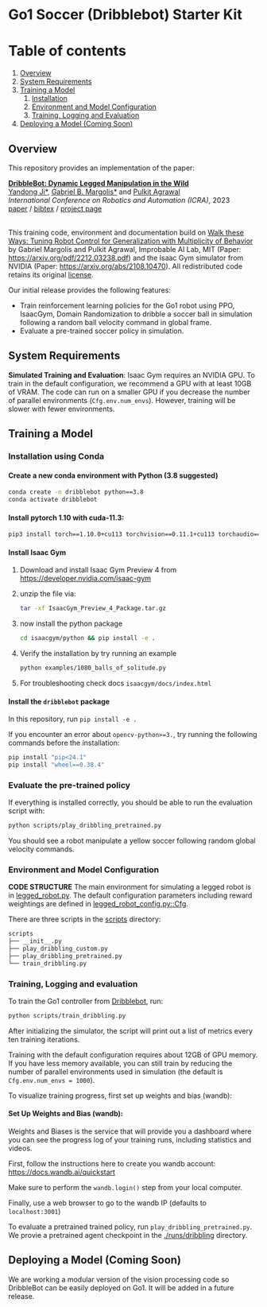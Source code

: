 # Go1 Soccer (Dribblebot) Starter Kit

# Table of contents
1. [Overview](#overview)
2. [System Requirements](#requirements)
3. [Training a Model](#simulation)
    1. [Installation](#installation)
    2. [Environment and Model Configuration](#configuration)
    3. [Training, Logging and Evaluation](#training)
4. [Deploying a Model (Coming Soon)](#realworld)

## Overview <a name="overview"></a>

This repository provides an implementation of the paper:


<td style="padding:20px;width:75%;vertical-align:middle">
      <a href="https://gmargo11.github.io/dribblebot/" target="_blank">
      <b> DribbleBot: Dynamic Legged Manipulation in the Wild </b>
      </a>
      <br>
      <a href="https://yandongji.github.io/" target="_blank">Yandong Ji*</a>, <a href="https://gmargo11.github.io/" target="_blank">Gabriel B. Margolis*</a> and <a href="https://people.csail.mit.edu/pulkitag" target="_blank">Pulkit Agrawal</a>
      <br>
      <em>International Conference on Robotics and Automation (ICRA)</em>, 2023
      <br>
      <a href="https://arxiv.org/pdf/2304.01159.pdf">paper</a> /
      <a href="">bibtex</a> /
      <a href="https://gmargo11.github.io/dribblebot/" target="_blank">project page</a>
    <br>
</td>

<br>

This training code, environment and documentation build on [Walk these Ways: Tuning Robot Control for Generalization with Multiplicity of Behavior](https://github.com/Improbable-AI/walk-these-ways) by Gabriel Margolis and Pulkit Agrawal, Improbable AI Lab, MIT (Paper: https://arxiv.org/pdf/2212.03238.pdf) and the Isaac Gym simulator from 
NVIDIA (Paper: https://arxiv.org/abs/2108.10470). All redistributed code retains its
original [license](LICENSES/legged_gym/LICENSE).

Our initial release provides the following features:
* Train reinforcement learning policies for the Go1 robot using PPO, IsaacGym, Domain Randomization to dribble a soccer ball in simulation following a random ball velocity command in global frame.
* Evaluate a pre-trained soccer policy in simulation.

## System Requirements <a name="requirements"></a>

**Simulated Training and Evaluation**: Isaac Gym requires an NVIDIA GPU. To train in the default configuration, we recommend a GPU with at least 10GB of VRAM. The code can run on a smaller GPU if you decrease the number of parallel environments (`Cfg.env.num_envs`). However, training will be slower with fewer environments.

## Training a Model <a name="simulation"></a>

### Installation using Conda<a name="installation"></a>

#### Create a new conda environment with Python (3.8 suggested)
```bash
conda create -n dribblebot python==3.8
conda activate dribblebot
```
#### Install pytorch 1.10 with cuda-11.3:

```bash
pip3 install torch==1.10.0+cu113 torchvision==0.11.1+cu113 torchaudio==0.10.0+cu113 -f https://download.pytorch.org/whl/cu113/torch_stable.html
```

#### Install Isaac Gym

1. Download and install Isaac Gym Preview 4 from https://developer.nvidia.com/isaac-gym
2. unzip the file via:
    ```bash
    tar -xf IsaacGym_Preview_4_Package.tar.gz
    ```

3. now install the python package
    ```bash
    cd isaacgym/python && pip install -e .
    ```
4. Verify the installation by try running an example

    ```bash
    python examples/1080_balls_of_solitude.py
    ```
5. For troubleshooting check docs `isaacgym/docs/index.html`

#### Install the `dribblebot` package

In this repository, run `pip install -e .`

If you encounter an error about `opencv-python>=3.`, try running the following commands before the installation:

```bash
pip install "pip<24.1"
pip install "wheel==0.38.4"
```

### Evaluate the pre-trained policy

If everything is installed correctly, you should be able to run the evaluation script with:

```bash
python scripts/play_dribbling_pretrained.py
```

You should see a robot manipulate a yellow soccer following random global velocity commands.

### Environment and Model Configuration <a name="configuration"></a>


**CODE STRUCTURE** The main environment for simulating a legged robot is
in [legged_robot.py](dribblebot/envs/base/legged_robot.py). The default configuration parameters including reward
weightings are defined in [legged_robot_config.py::Cfg](dribblebot/envs/base/legged_robot_config.py).

There are three scripts in the [scripts](scripts/) directory:

```bash
scripts
├── __init__.py
├── play_dribbling_custom.py
├── play_dribbling_pretrained.py
└── train_dribbling.py
```

### Training, Logging and evaluation <a name="training"></a>

To train the Go1 controller from [Dribblebot](https://gmargo11.github.io/dribblebot/), run: 

```bash
python scripts/train_dribbling.py
```

After initializing the simulator, the script will print out a list of metrics every ten training iterations.

Training with the default configuration requires about 12GB of GPU memory. If you have less memory available, you can 
still train by reducing the number of parallel environments used in simulation (the default is `Cfg.env.num_envs = 1000`).

To visualize training progress, first set up weights and bias (wandb):

#### Set Up Weights and Bias (wandb):

Weights and Biases is the service that will provide you a dashboard where you can see the progress log of your training runs, including statistics and videos.

First, follow the instructions here to create you wandb account: https://docs.wandb.ai/quickstart

Make sure to perform the `wandb.login()` step from your local computer.

Finally, use a web browser to go to the wandb IP (defaults to `localhost:3001`) 

To evaluate a pretrained trained policy, run `play_dribbling_pretrained.py`. We provie a pretrained agent checkpoint in the [./runs/dribbling](runs/dribbling) directory.

## Deploying a Model (Coming Soon) <a name="realworld"></a>

We are working a modular version of the vision processing code so DribbleBot can be easily deployed on Go1. It will be added in a future release.
